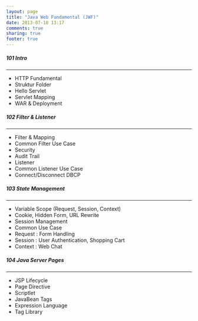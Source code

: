 ```yaml
---
layout: page
title: "Java Web Fundamental (JWF)"
date: 2013-07-18 13:17
comments: true
sharing: true
footer: true
---
```


<div markdown class="pageContent">

##### 101 Intro
- - - - - - -
* HTTP Fundamental
* Struktur Folder
* Hello Servlet
* Servlet Mapping
* WAR & Deployment

##### 102 Filter & Listener
- - - - - - -
* Filter & Mapping
* Common Filter Use Case
* Security
* Audit Trail
* Listener
* Common Listener Use Case
* Connect/Disconnect DBCP

##### 103 State Management
- - - - - - -
* Variable Scope (Request, Session, Context)
* Cookie, Hidden Form, URL Rewrite
* Session Management
* Common Use Case
* Request : Form Handling
* Session : User Authentication, Shopping Cart
* Context : Web Chat

##### 104 Java Server Pages
- - - - - - -
* JSP Lifecycle
* Page Directive
* Scriptlet
* JavaBean Tags
* Expression Language
* Tag Library

